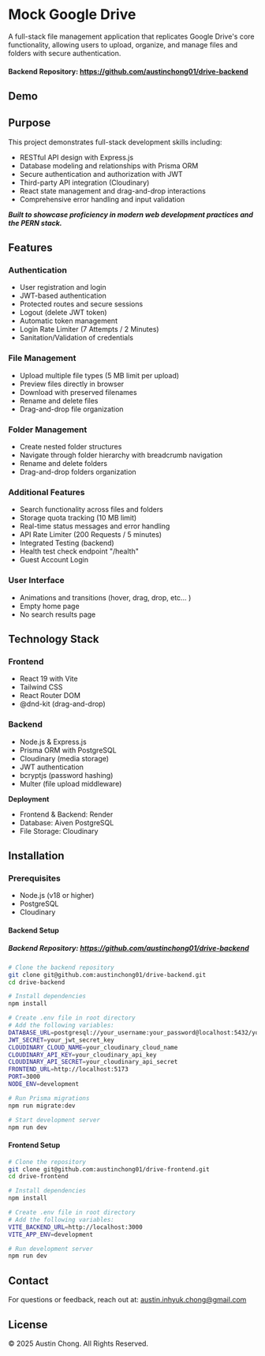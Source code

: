 Mock Google Drive
========

A full-stack file management application that replicates Google Drive's core functionality, 
allowing users to upload, organize, and manage files and folders with secure authentication.


#### Backend Repository: https://github.com/austinchong01/drive-backend

Demo
--------


Purpose
--------

This project demonstrates full-stack development skills including:
- RESTful API design with Express.js
- Database modeling and relationships with Prisma ORM
- Secure authentication and authorization with JWT
- Third-party API integration (Cloudinary)
- React state management and drag-and-drop interactions
- Comprehensive error handling and input validation

***Built to showcase proficiency in modern web development practices and the PERN stack.***

Features
--------
### Authentication
- User registration and login
- JWT-based authentication
- Protected routes and secure sessions
- Logout (delete JWT token)
- Automatic token management
- Login Rate Limiter (7 Attempts / 2 Minutes)
- Sanitation/Validation of credentials

### File Management
- Upload multiple file types (5 MB limit per upload)
- Preview files directly in browser
- Download with preserved filenames
- Rename and delete files
- Drag-and-drop file organization

### Folder Management
- Create nested folder structures
- Navigate through folder hierarchy with breadcrumb navigation
- Rename and delete folders
- Drag-and-drop folders organization

### Additional Features
- Search functionality across files and folders
- Storage quota tracking (10 MB limit)
- Real-time status messages and error handling
- API Rate Limiter (200 Requests / 5 minutes)
- Integrated Testing (backend)
- Health test check endpoint "/health"
- Guest Account Login

### User Interface
- Animations and transitions (hover, drag, drop, etc... )
- Empty home page
- No search results page


Technology Stack
--------
### Frontend
- React 19 with Vite
- Tailwind CSS
- React Router DOM
- @dnd-kit (drag-and-drop)

### Backend
- Node.js & Express.js
- Prisma ORM with PostgreSQL
- Cloudinary (media storage)
- JWT authentication
- bcryptjs (password hashing)
- Multer (file upload middleware)

**Deployment**
- Frontend & Backend: Render
- Database: Aiven PostgreSQL
- File Storage: Cloudinary


Installation
------------
### Prerequisites
- Node.js (v18 or higher)
- PostgreSQL
- Cloudinary

#### Backend Setup
##### Backend Repository: https://github.com/austinchong01/drive-backend
```bash
# Clone the backend repository
git clone git@github.com:austinchong01/drive-backend.git
cd drive-backend

# Install dependencies
npm install

# Create .env file in root directory
# Add the following variables:
DATABASE_URL=postgresql://your_username:your_password@localhost:5432/your_database
JWT_SECRET=your_jwt_secret_key
CLOUDINARY_CLOUD_NAME=your_cloudinary_cloud_name
CLOUDINARY_API_KEY=your_cloudinary_api_key
CLOUDINARY_API_SECRET=your_cloudinary_api_secret
FRONTEND_URL=http://localhost:5173
PORT=3000
NODE_ENV=development

# Run Prisma migrations
npm run migrate:dev

# Start development server
npm run dev
```

#### Frontend Setup
```bash
# Clone the repository
git clone git@github.com:austinchong01/drive-frontend.git
cd drive-frontend

# Install dependencies
npm install

# Create .env file in root directory
# Add the following variables:
VITE_BACKEND_URL=http://localhost:3000
VITE_APP_ENV=development

# Run development server
npm run dev
```

Contact
-------

For questions or feedback, reach out at: austin.inhyuk.chong@gmail.com

License
-------

© 2025 Austin Chong. All Rights Reserved.
